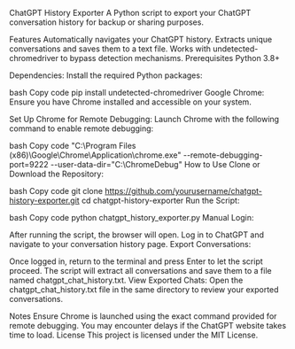 ChatGPT History Exporter
A Python script to export your ChatGPT conversation history for backup or sharing purposes.

Features
Automatically navigates your ChatGPT history.
Extracts unique conversations and saves them to a text file.
Works with undetected-chromedriver to bypass detection mechanisms.
Prerequisites
Python 3.8+

Dependencies: Install the required Python packages:

bash
Copy code
pip install undetected-chromedriver
Google Chrome: Ensure you have Chrome installed and accessible on your system.

Set Up Chrome for Remote Debugging: Launch Chrome with the following command to enable remote debugging:

bash
Copy code
"C:\Program Files (x86)\Google\Chrome\Application\chrome.exe" --remote-debugging-port=9222 --user-data-dir="C:\ChromeDebug"
How to Use
Clone or Download the Repository:

bash
Copy code
git clone https://github.com/yourusername/chatgpt-history-exporter.git
cd chatgpt-history-exporter
Run the Script:

bash
Copy code
python chatgpt_history_exporter.py
Manual Login:

After running the script, the browser will open.
Log in to ChatGPT and navigate to your conversation history page.
Export Conversations:

Once logged in, return to the terminal and press Enter to let the script proceed.
The script will extract all conversations and save them to a file named chatgpt_chat_history.txt.
View Exported Chats: Open the chatgpt_chat_history.txt file in the same directory to review your exported conversations.

Notes
Ensure Chrome is launched using the exact command provided for remote debugging.
You may encounter delays if the ChatGPT website takes time to load.
License
This project is licensed under the MIT License.
